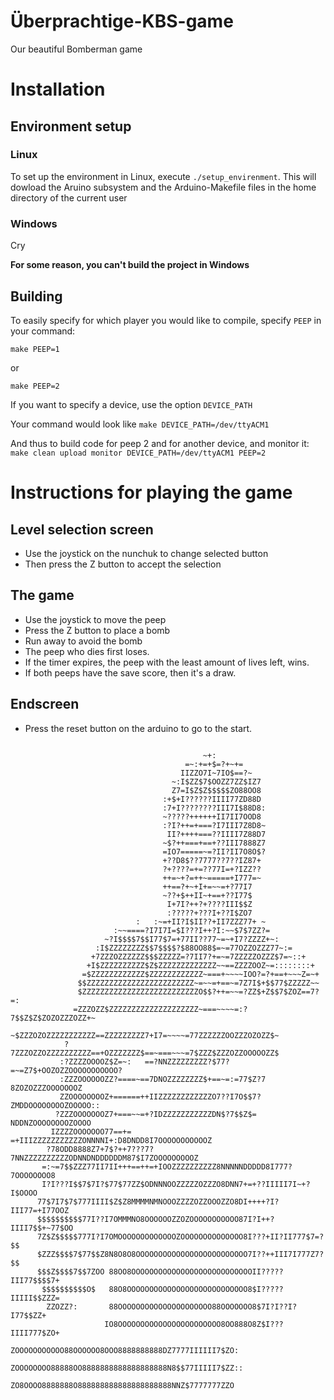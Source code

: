 # Überprachtige-KBS-game
Our beautiful Bomberman game

# Installation
## Environment setup
### Linux
To set up the environment in Linux, execute `./setup_envirenment`.
This will dowload the Aruino subsystem and the Arduino-Makefile files in the home directory of the current user
### Windows
Cry

**__For some reason, you can't build the project in Windows__**
## Building

To easily specify for which player you would like to compile, specify `PEEP` in your command:

`make PEEP=1`

or

`make PEEP=2`

If you want to specify a device, use the option `DEVICE_PATH`

Your command would look like
`make DEVICE_PATH=/dev/ttyACM1`

And thus to build code for peep 2 and for another device, and monitor it:
`make clean upload monitor DEVICE_PATH=/dev/ttyACM1 PEEP=2`

# Instructions for playing the game
## Level selection screen
* Use the joystick on the nunchuk to change selected button
* Then press the Z button to accept the selection
## The game
* Use the joystick to move the peep
* Press the Z button to place a bomb
* Run away to avoid the bomb
* The peep who dies first loses.
* If the timer expires, the peep with the least amount of lives left, wins.
* If both peeps have the save score, then it's a draw.
## Endscreen
* Press the reset button on the arduino to go to the start.


```Frans is onze held
                                                                                
                                           ~+:                                  
                                       =~:+=+$=?+~+=                            
                                      IIZZO7I~7IO$==?~                          
                                    ~:I$ZZ$7$OOZZ7ZZ$IZ7                        
                                    Z7=I$Z$Z$$$$$ZO88OO8                        
                                  :+$+I??????IIII77ZD88D                        
                                  :7+I????????III7I$88D8:                       
                                  ~?????++++++II7II7OOD8                        
                                  :?I?++=+===?I7III7Z8D8~                       
                                   II?++++===??IIII7Z88D7                       
                                  ~$?++===+==+??III7888Z7                       
                                  =IO7=====~=?II?II7O8O$?                       
                                  +??D8$??7777??7??IZ87+                        
                                  ?+????=+=??77I=+?IZZ??                        
                                  ++=~+?=++~=====+I777=~                        
                                  ++==?+~+I+=~~=+?77I7                          
                                  ~??+$++II~+==+??I77$                          
                                   I+7I?++?+????III$$Z                          
                                   :?????+???I+??I$ZO7                          
                            :   :~=+II?I$II??+II7ZZZ77+ ~                       
                       :~~====?I7I7I=$I???I++?I:~~$7$7ZZ?=                      
                     ~?I$$$$7$$I77$7=+77II??77~=~+I7?ZZZZ+~:                    
                   :I$ZZZZZZZZ$$7$$$$?$88OO88$=~=77OZZOZZZ77~:=                 
                  +7ZZZOZZZZZZ$$$ZZZZZ=?7II7?+=~=7ZZZZZOZZZ$7=~::+              
                 +I$ZZZZZZZZZZ$Z$ZZZZZZZZZZZZZ~~==ZZZZOOZ~=::::::::+            
                =$ZZZZZZZZZZZZ$ZZZZZZZZZZZZ~===+~~~~IOO?=?+==+~~~Z=~+           
               $$ZZZZZZZZZZZZZZZZZZZZZZZZ~=~~=+==~=7Z7I$+$$77$ZZZZZ~~          
               $ZZZZZZZZZZZZZZZZZZZZZZZZZZO$$?++=~~=?ZZ$+Z$$7$ZOZ==7?=:         
              =ZZZOZZ$ZZZZZZZZZZZZZZZZZZZZ~===~~~~=:?7$$Z$Z$ZOZOZZZOZZ+~        
             ~$ZZZOZOZZZZZZZZZZZ==ZZZZZZZZZ7+I7=~~~~=77ZZZZZZOOZZZOZOZZ$~       
            ?7ZZZOZZOZZZZZZZZZZ==+OZZZZZZZ$==~===~~~=7$ZZZ$ZZZOZZOOOOOZZ$       
           :?ZZZZOOOOZ$Z=~:   ==?NNZZZZZZZZZ?$77?=~=Z7$+OOZOZZOOOOOOOOOOO?      
           :ZZZOOOOOOZZ?====~==7DNOZZZZZZZZ$+==~=:=77$Z?7 8ZOZOZZZOOOOOOOZ      
           ZZOOOOOOOOZ+======++IIZZZZZZZZZZZZO7??I7O$$7?ZMDDOOOOOOOOZOOOOO::    
          ?ZZZOOOOOOOZ7+===~~=+?IDZZZZZZZZZZZDN$?7$$Z$= NDDNZOOOOOOOOZOOOO      
         IZZZZOOOOOOO77==+=  =+IIIZZZZZZZZZZZONNNNI+:D8DNDD8I7OOOOOOOOOOOZ      
        ?78ODD8888Z7+7$?++7???7?7NNZZZZZZZZZZODNNDNDDDDDDM87$I7ZOOOOOOOOOZ      
       =:~=7$$ZZZ77II7II+++==++=+IOOZZZZZZZZZZ8NNNNNDDDDD8I777?7OOOOOOOO8       
       I?I???I$$7$7I?$77$77ZZ$ODNNNOOZZZZZOZZZO8DNN7+=+??IIIII7I~+?I$OOOO       
      77$7I7$7$777IIII$Z$Z8MMMMNMNOOOZZZZOZZOOOZZO8DI++++?I?III77=+I77OOZ       
      $$$$$$$$$$77I??I7OMMMNO8OOOOOOZZOZOOOOOOOOOOO87I?I++?IIII7$$+~77$OO       
      7Z$Z$$$$$777I?I7OMOOOOOOOOOOOOOZOOOOOOOOOOOOOO8I???+II?II777$7=?$$        
      $ZZZ$$$$7$77$$Z8N8O8O8OOOOOOOOOOOOOOOOOOOOOOOOO7I??++III7I777Z7?$$        
      $$$Z$$$$7$$7ZOO 88OO8OOOOOOOOOOOOOOOOOOOOOOOOOOOII?????III77$$$$7+        
       $$$$$$$$$$O$   88O8OOOOOOOOOOOOOOOOOOOOOOOOOOO8$I?????IIIII$$ZZZ=        
        ZZOZZ?:       88OOOOOOOOOOOOOOOOOOOOO88OOOOOOO8$7I?I??I?I77$$ZZ+        
                     IO8OOOOOOOOOOOOOOOOOOOOOOO8OO888O8Z$I???IIII777$ZO+        
                     ZOOOOOOOOOOO88OOOOOO8OOO8888888888DZ7777IIIIII7$ZO:        
                     ZOOOOOOOO88888OO8888888888888888888N8$$77IIIII7$ZZ::       
                     ZO8OOOO8888888O888888888888888888888NNZ$7777777ZZO         
```

